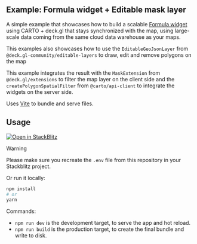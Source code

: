 ## Example: Formula widget + Editable mask layer

A simple example that showcases how to build a scalable [Formula widget](https://docs.carto.com/carto-for-developers/reference/carto-widgets-reference/models/getformula) using CARTO + deck.gl that stays synchronized with the map, using large-scale data coming from the same cloud data warehouse as your maps.

This examples also showcases how to use the `EditableGeoJsonLayer` from `@deck.gl-community/editable-layers` to draw, edit and remove polygons on the map

This example integrates the result with the `MaskExtension` from `@deck.gl/extensions` to filter the map layer on the client side and the `createPolygonSpatialFilter` from `@carto/api-client` to integrate the widgets on the server side.

Uses [Vite](https://vitejs.dev/) to bundle and serve files.

## Usage

[![Open in StackBlitz](https://developer.stackblitz.com/img/open_in_stackblitz.svg)](https://stackblitz.com/github/CartoDB/deck.gl-examples/tree/master/widgets-formula?file=index.ts)

> [!WARNING]
> Please make sure you recreate the `.env` file from this repository in your Stackblitz project.

Or run it locally:

```bash
npm install
# or
yarn
```

Commands:

- `npm run dev` is the development target, to serve the app and hot reload.
- `npm run build` is the production target, to create the final bundle and write to disk.
